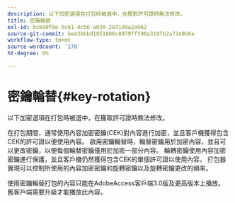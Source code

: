```yaml
---
description: 以下加密選項在打包時被選中，在獲取許可證時無法修改。
title: 密鑰輪替
exl-id: bcb90f0e-5c61-4c56-a030-2831d9a2a962
source-git-commit: be43bbbd1051886c8979ff590a3197b2a7249b6a
workflow-type: tm+mt
source-wordcount: '178'
ht-degree: 0%

---
```


# 密鑰輪替{#key-rotation}

以下加密選項在打包時被選中，在獲取許可證時無法修改。

在打包期間，通常使用內容加密密鑰(CEK)對內容進行加密，並且客戶機獲得包含CEK的許可證以便使用內容。 啟用密鑰輪替時，輪替密鑰用於加密內容，並且可以更改密鑰，以便每個輪替密鑰僅用於加密一部分內容。 輪轉密鑰使用內容加密密鑰進行保護，並且客戶機仍然獲得包含CEK的單個許可證以使用內容。 打包器實現可以控制所使用的內容加密密鑰和旋轉密鑰以及旋轉密鑰更改的頻率。

使用密鑰輪替打包的內容只能在AdobeAccess客戶端3.0版及更高版本上播放。 舊客戶端需要升級才能播放此內容。
